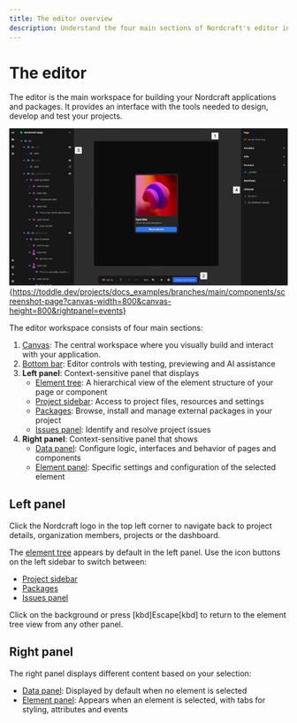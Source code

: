 ```yaml
---
title: The editor overview
description: Understand the four main sections of Nordcraft's editor interface - the canvas, bottom bar, left panel and right panel for efficient development.
---
```


# The editor
The editor is the main workspace for building your Nordcraft applications and packages. It provides an interface with the tools needed to design, develop and test your projects.

![Editor overview|16/9](editor-overview.webp){https://toddle.dev/projects/docs_examples/branches/main/components/screenshot-page?canvas-width=800&canvas-height=800&rightpanel=events}

The editor workspace consists of four main sections:

1. [Canvas](/the-editor/canvas): The central workspace where you visually build and interact with your application.
2. [Bottom bar](/the-editor/bottom-bar): Editor controls with testing, previewing and AI assistance
3. **Left panel**: Context-sensitive panel that displays
    - [Element tree](/the-editor/element-tree): A hierarchical view of the element structure of your page or component
    - [Project sidebar](/the-editor/project-sidebar): Access to project files, resources and settings
    - [Packages](/the-editor/packages): Browse, install and manage external packages in your project
    - [Issues panel](/the-editor/issues-panel): Identify and resolve project issues
4. **Right panel**: Context-sensitive panel that shows
    - [Data panel](/the-editor/data-panel): Configure logic, interfaces and behavior of pages and components
    - [Element panel](/the-editor/element-panel): Specific settings and configuration of the selected element

## Left panel
Click the Nordcraft logo in the top left corner to navigate back to project details, organization members, projects or the dashboard.

The [element tree](/the-editor/element-tree) appears by default in the left panel. Use the icon buttons on the left sidebar to switch between:
- [Project sidebar](/the-editor/project-sidebar)
- [Packages](/the-editor/packages)
- [Issues panel](/the-editor/issues-panel)

Click on the background or press [kbd]Escape[kbd] to return to the element tree view from any other panel.

## Right panel
The right panel displays different content based on your selection:
- [Data panel](/the-editor/data-panel): Displayed by default when no element is selected
- [Element panel](/the-editor/element-panel): Appears when an element is selected, with tabs for styling, attributes and events